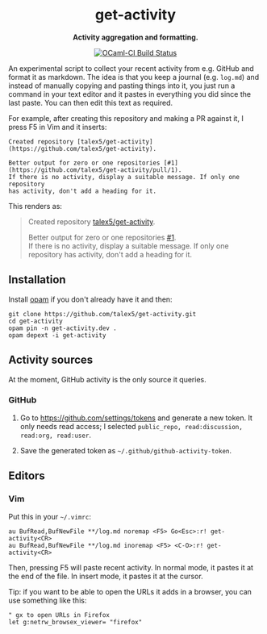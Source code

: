 <h1 align="center">
  get-activity
</h1>

<p align="center">
  <strong>Activity aggregation and formatting.</strong>
</p>

<p align="center">
  <a href="https://ocaml.ci.dev/github/tarides/get-activity">
    <img src="https://img.shields.io/endpoint?url=https://ocaml.ci.dev/badge/tarides/get-activity/main&logo=ocaml" alt="OCaml-CI Build Status" />
  </a>
</p>

An experimental script to collect your recent activity from e.g. GitHub and format it as markdown.
The idea is that you keep a journal (e.g. `log.md`) and instead of manually copying and pasting things
into it, you just run a command in your text editor and it pastes in everything you did since the last
paste. You can then edit this text as required.

For example, after creating this repository and making a PR against it, I press F5 in Vim and it inserts:

```
Created repository [talex5/get-activity](https://github.com/talex5/get-activity).

Better output for zero or one repositories [#1](https://github.com/talex5/get-activity/pull/1).  
If there is no activity, display a suitable message. If only one repository
has activity, don't add a heading for it.
```

This renders as:

> Created repository [talex5/get-activity](https://github.com/talex5/get-activity).
> 
> Better output for zero or one repositories [#1](https://github.com/talex5/get-activity/pull/1).  
> If there is no activity, display a suitable message. If only one repository
> has activity, don't add a heading for it.

## Installation

Install [opam][] if you don't already have it and then:

```
git clone https://github.com/talex5/get-activity.git
cd get-activity
opam pin -n get-activity.dev .
opam depext -i get-activity
```

## Activity sources

At the moment, GitHub activity is the only source it queries.

### GitHub

1. Go to <https://github.com/settings/tokens> and generate a new token.
   It only needs read access; I selected `public_repo, read:discussion, read:org, read:user`.

2. Save the generated token as `~/.github/github-activity-token`.

## Editors

### Vim

Put this in your `~/.vimrc`:

```
au BufRead,BufNewFile **/log.md noremap <F5> Go<Esc>:r! get-activity<CR>
au BufRead,BufNewFile **/log.md inoremap <F5> <C-O>:r! get-activity<CR>
```

Then, pressing F5 will paste recent activity.
In normal mode, it pastes it at the end of the file.
In insert mode, it pastes it at the cursor.

Tip: if you want to be able to open the URLs it adds in a browser, you can use something like this:

```vim
" gx to open URLs in Firefox
let g:netrw_browsex_viewer= "firefox"
```

[opam]: http://opam.ocaml.org/
